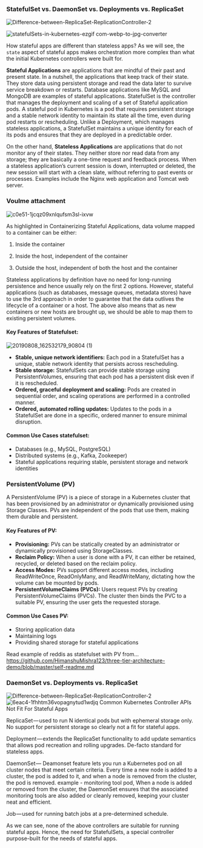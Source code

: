 ### StatefulSet vs. DaemonSet vs. Deployments vs. ReplicaSet

![Difference-between-ReplicaSet-ReplicationController-2](https://github.com/user-attachments/assets/977d2848-22bf-414f-833f-f15422cf0eb7)

![statefulSets-in-kubernetes-ezgif com-webp-to-jpg-converter](https://github.com/user-attachments/assets/15d7a0d6-4a91-480f-8986-4316990d89b9)


How stateful apps are different than stateless apps? As we will see, the `state` aspect of stateful apps makes orchestration more complex than what the initial Kubernetes controllers were built for.

**Stateful Applications** are applications that are mindful of their past and present state. In a nutshell, the applications that keep track of their state. They store data using persistent storage and read the data later to survive service breakdown or restarts. Database applications like MySQL and MongoDB are examples of stateful applications. StatefulSet is the controller that manages the deployment and scaling of a set of Stateful application pods. A stateful pod in Kubernetes is a pod that requires persistent storage and a stable network identity to maintain its state all the time, even during pod restarts or rescheduling. Unlike a Deployment, which manages stateless applications, a StatefulSet maintains a unique identity for each of its pods and ensures that they are deployed in a predictable order.

On the other hand, **Stateless Applications** are applications that do not monitor any of their states. They neither store nor read data from any storage; they are basically a one-time request and feedback process. When a stateless application’s current session is down, interrupted or deleted, the new session will start with a clean slate, without referring to past events or processes. Examples include the Nginx web application and Tomcat web server.

### Voulme attachment
![c0e51-1jcqz09xnlqufsm3sl-ixvw](https://github.com/user-attachments/assets/8b473244-fd2f-46b8-8085-c7bf6d760556)

As highlighted in Containerizing Stateful Applications, data volume mapped to a container can be either:

1. Inside the container

2. Inside the host, independent of the container

3. Outside the host, independent of both the host and the container

Stateless applications by definition have no need for long-running persistence and hence usually rely on the first 2 options. However, stateful applications (such as databases, message queues, metadata stores) have to use the 3rd approach in order to guarantee that the data outlives the lifecycle of a container or a host. The above also means that as new containers or new hosts are brought up, we should be able to map them to existing persistent volumes.

#### Key Features of Statefulset:
![20190808_162532179_90804 (1)](https://github.com/user-attachments/assets/36579d94-b60f-4af9-9d13-25e232db263f)

- **Stable, unique network identifiers:** Each pod in a StatefulSet has a unique, stable network identity that persists across rescheduling.
- **Stable storage:** StatefulSets can provide stable storage using PersistentVolumes, ensuring that each pod has a persistent disk even if it is rescheduled.
- **Ordered, graceful deployment and scaling:** Pods are created in sequential order, and scaling operations are performed in a controlled manner.
- **Ordered, automated rolling updates:** Updates to the pods in a StatefulSet are done in a specific, ordered manner to ensure minimal disruption.

#### Common Use Cases statefulset:
- Databases (e.g., MySQL, PostgreSQL)
- Distributed systems (e.g., Kafka, Zookeeper)
- Stateful applications requiring stable, persistent storage and network identities

### PersistentVolume (PV)
A PersistentVolume (PV) is a piece of storage in a Kubernetes cluster that has been provisioned by an administrator or dynamically provisioned using Storage Classes. PVs are independent of the pods that use them, making them durable and persistent.

#### Key Features of PV:
- **Provisioning:** PVs can be statically created by an administrator or dynamically provisioned using StorageClasses.
- **Reclaim Policy:** When a user is done with a PV, it can either be retained, recycled, or deleted based on the reclaim policy.
- **Access Modes:** PVs support different access modes, including ReadWriteOnce, ReadOnlyMany, and ReadWriteMany, dictating how the volume can be mounted by pods.
- **PersistentVolumeClaims (PVCs):** Users request PVs by creating PersistentVolumeClaims (PVCs). The cluster then binds the PVC to a suitable PV, ensuring the user gets the requested storage.

#### Common Use Cases PV:
- Storing application data
- Maintaining logs
- Providing shared storage for stateful applications

Read  example of reddis as statefulset with PV from... 
https://github.com/HimanshuMishra123/three-tier-architecture-demo/blob/master/self-readme.md

### DaemonSet vs. Deployments vs. ReplicaSet
![Difference-between-ReplicaSet-ReplicationController-2](https://github.com/user-attachments/assets/977d2848-22bf-414f-833f-f15422cf0eb7)
![6eac4-1fhhtm36vopagnytud1wdjq](https://github.com/user-attachments/assets/e6946205-af4d-4edb-be78-5b2e839003d6)
Common Kubernetes Controller APIs Not Fit For Stateful Apps

ReplicaSet — used to run N identical pods but with ephemeral storage only. No support for persistent storage so clearly not a fit for stateful apps.

Deployment — extends the ReplicaSet functionality to add update semantics that allows pod recreation and rolling upgrades. De-facto standard for stateless apps.

DaemonSet —  Deamonset feature lets you run a Kubernetes pod on all cluster nodes that meet certain criteria. Every time a new node is added to a cluster, the pod is added to it, and when a node is removed from the cluster, the pod is removed. example - monitoring tool pod, When a node is added or removed from the cluster, the DaemonSet ensures that the associated monitoring tools are also added or cleanly removed, keeping your cluster neat and efficient.

Job — used for running batch jobs at a pre-determined schedule.

As we can see, none of the above controllers are suitable for running stateful apps. Hence, the need for StatefulSets, a special controller purpose-built for the needs of stateful apps.
